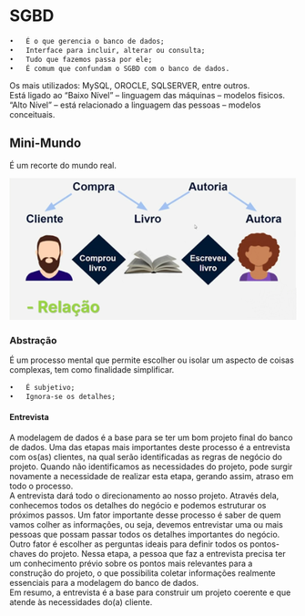 <h1>SGBD</h1>

```
•	É o que gerencia o banco de dados;
•	Interface para incluir, alterar ou consulta;
•	Tudo que fazemos passa por ele;
•	É comum que confundam o SGBD com o banco de dados.
```

Os mais utilizados: MySQL, OROCLE, SQLSERVER, entre outros.  <br/> 
Está ligado ao  “Baixo Nível” – linguagem das máquinas – modelos fisicos. <br/> 
“Alto Nível” – está relacionado a linguagem das pessoas – modelos conceituais. <br/> 

<h2>Mini-Mundo</h2>
É um recorte do mundo real. <br/> 

![alt text](https://github.com/innyti/modelagem-de-banco-de-dados/blob/66483757e257ceca2019bea99e5f986601e97347/Images/Sem%20t%C3%ADtulo.png)

<h3> Abstração</h3>
É um processo mental que permite escolher ou isolar um aspecto de coisas complexas, tem como finalidade simplificar. <br/> 

```
•	É subjetivo;
•	Ignora-se os detalhes;
```

<h4>Entrevista</h4>
A modelagem de dados é a base para se ter um bom projeto final do banco de dados. Uma das etapas mais importantes deste processo é a entrevista com os(as) clientes, na qual serão identificadas as regras de negócio do projeto. Quando não identificamos as necessidades do projeto, pode surgir novamente a necessidade de realizar esta etapa, gerando assim, atraso em todo o processo. <br/> 
A entrevista dará todo o direcionamento ao nosso projeto. Através dela, conhecemos todos os detalhes do negócio e podemos estruturar os próximos passos. Um fator importante desse processo é saber de quem vamos colher as informações, ou seja, devemos entrevistar uma ou mais pessoas que possam passar todos os detalhes importantes do negócio. <br/> 
Outro fator é escolher as perguntas ideais para definir todos os pontos-chaves do projeto. Nessa etapa, a pessoa que faz a entrevista precisa ter um conhecimento prévio sobre os pontos mais relevantes para a construção do projeto, o que possibilita coletar informações realmente essenciais para a modelagem do banco de dados. <br/> 
Em resumo, a entrevista é a base para construir um projeto coerente e que atende às necessidades do(a) cliente. <br/> 

